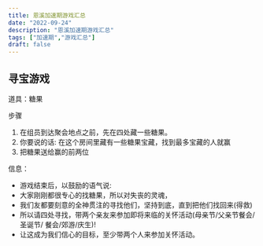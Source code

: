 ```yaml
---
title: 恩溪加速期游戏汇总
date: "2022-09-24"
description: "恩溪加速期游戏汇总"
tags: ["加速期","游戏汇总"]
draft: false
---
```


## 寻宝游戏
道具：糖果

步骤
1. 在组员到达聚会地点之前，先在四处藏一些糖果。
2. 你要说的话: 在这个房间里藏有一些糖果宝藏，找到最多宝藏的人就赢 
3. 把糖果送给赢的前两位
  
信息：
- 游戏结束后，以鼓励的语气说:
- 大家刚刚都很专心的找糖果，所以对失丧的灵魂，
- 我们友都要刻意的全神贯注的寻找他们，坚持到底，直到把他们找回来(得救)
- 所以请四处寻找，带两个亲友来参加即将来临的关怀活动(母亲节/父亲节餐会/圣诞节/ 餐会/郊游/庆生)!
- 让这成为我们信心的目标，至少带两个人来参加关怀活动。